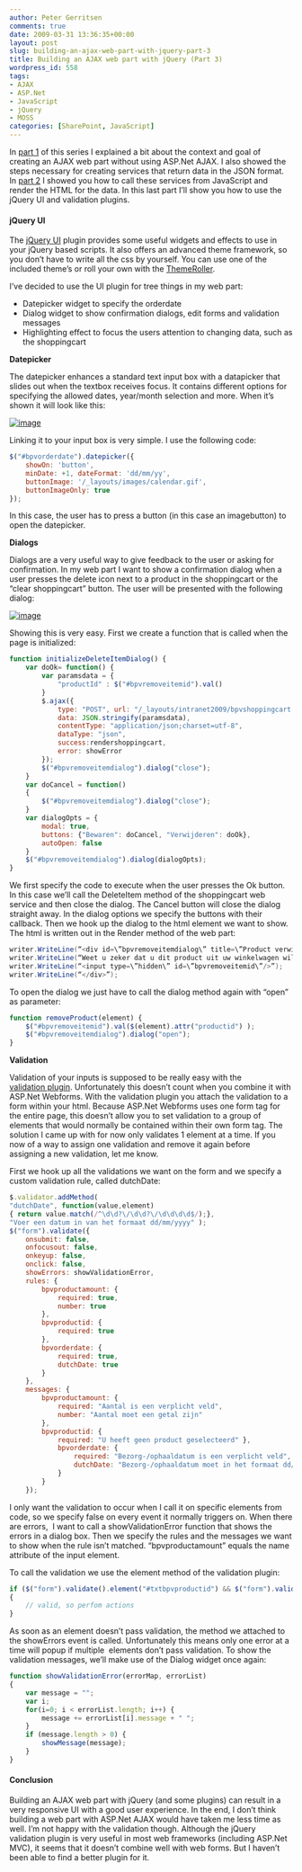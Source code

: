 ```yaml
---
author: Peter Gerritsen
comments: true
date: 2009-03-31 13:36:35+00:00
layout: post
slug: building-an-ajax-web-part-with-jquery-part-3
title: Building an AJAX web part with jQuery (Part 3)
wordpress_id: 558
tags:
- AJAX
- ASP.Net
- JavaScript
- jQuery
- MOSS
categories: [SharePoint, JavaScript]
---
```


In [part 1](http://blog.petergerritsen.nl/2009/03/30/building-an-ajax-web-part-with-jquery-part-1/) of this series I explained a bit about the context and goal of creating an AJAX web part without using ASP.Net AJAX. I also showed the steps necessary for creating services that return data in the JSON format. In [part 2](http://blogs.tamtam.nl/peterg/2009/03/31/BuildingAnAJAXWebPartWithJQueryPart2.aspx) I showed you how to call these services from JavaScript and render the HTML for the data. In this last part I’ll show you how to use the jQuery UI and validation plugins.


#### jQuery UI


The [jQuery UI](http://jqueryui.com/home) plugin provides some useful widgets and effects to use in your jQuery based scripts. It also offers an advanced theme framework, so you don’t have to write all the css by yourself. You can use one of the included theme’s or roll your own with the [ThemeRoller](http://jqueryui.com/themeroller/).

I’ve decided to use the UI plugin for tree things in my web part:

  * Datepicker widget to specify the orderdate
  * Dialog widget to show confirmation dialogs, edit forms and validation messages
  * Highlighting effect to focus the users attention to changing data, such as the shoppingcart


**Datepicker**

The datepicker enhances a standard text input box with a datapicker that slides out when the textbox receives focus. It contains different options for specifying the allowed dates, year/month selection and more. When it’s shown it will look like this:

[![image](/images/old/snipping21.png)](/images/old/snipping20.png)

Linking it to your input box is very simple. I use the following code:

```javascript
$("#bpvorderdate").datepicker({
	showOn: 'button',
	minDate: +1, dateFormat: 'dd/mm/yy',
	buttonImage: '/_layouts/images/calendar.gif',
	buttonImageOnly: true
});
```

In this case, the user has to press a button (in this case an imagebutton) to open the datepicker.

**Dialogs**

Dialogs are a very useful way to give feedback to the user or asking for confirmation. In my web part I want to show a confirmation dialog when a user presses the delete icon next to a product in the shoppingcart or the “clear shoppingcart” button. The user will be presented with the following dialog:

[![image](/images/old/snipping23.png)](/images/old/snipping22.png)

Showing this is very easy. First we create a function that is called when the page is initialized:

```javascript
function initializeDeleteItemDialog() {
	var doOk= function() {
		var paramsdata = {
			"productId" : $("#bpvremoveitemid").val()
		}
		$.ajax({
			type: "POST", url: "/_layouts/intranet2009/bpvshoppingcart.asmx/DeleteItem",
			data: JSON.stringify(paramsdata),
			contentType: "application/json;charset=utf-8",
			dataType: "json",
			success:rendershoppingcart,
			error: showError
		});
		$("#bpvremoveitemdialog").dialog("close");
	}
	var doCancel = function()
	{
		$("#bpvremoveitemdialog").dialog("close");
	}
	var dialogOpts = {
		modal: true,
		buttons: {"Bewaren": doCancel, "Verwijderen": doOk},
		autoOpen: false
	}
	$("#bpvremoveitemdialog").dialog(dialogOpts);
}
```

We first specify the code to execute when the user presses the Ok button. In this case we’ll call the DeleteItem method of the shoppingcart web service and then close the dialog. The Cancel button will close the dialog straight away. In the dialog options we specify the buttons with their callback. Then we hook up the dialog to the html element we want to show. The html is written out in the Render method of the web part:

```csharp
writer.WriteLine(“<div id=\”bpvremoveitemdialog\” title=\”Product verwijderen?\”>”);
writer.WriteLine(“Weet u zeker dat u dit product uit uw winkelwagen wilt verwijderen?”);
writer.WriteLine(“<input type=\”hidden\” id=\”bpvremoveitemid\”/>”);
writer.WriteLine(“</div>”);
```

To open the dialog we just have to call the dialog method again with “open” as parameter:

```javascript
function removeProduct(element) {
	$("#bpvremoveitemid").val($(element).attr("productid") );
	$("#bpvremoveitemdialog").dialog("open");
}
```

**Validation**

Validation of your inputs is supposed to be really easy with the [validation plugin](http://bassistance.de/jquery-plugins/jquery-plugin-validation/). Unfortunately this doesn’t count when you combine it with ASP.Net Webforms. With the validation plugin you attach the validation to a form within your html. Because ASP.Net Webforms uses one form tag for the entire page, this doesn’t allow you to set validation to a group of elements that would normally be contained within their own form tag. The solution I came up with for now only validates 1 element at a time.
If you now of a way to assign one validation and remove it again before assigning a new validation, let me know.

First we hook up all the validations we want on the form and we specify a custom validation
rule, called dutchDate:

```javascript
$.validator.addMethod(
"dutchDate", function(value,element)
{ return value.match(/^\d\d?\/\d\d?\/\d\d\d\d$/);},
"Voer een datum in van het formaat dd/mm/yyyy" );
$("form").validate({
	onsubmit: false,
	onfocusout: false,
	onkeyup: false,
	onclick: false,
	showErrors: showValidationError,
	rules: {
		bpvproductamount: {
			required: true,
			number: true
		},
		bpvproductid: {
			required: true
		},
		bpvorderdate: {
			required: true,
			dutchDate: true
		}
	},
	messages: {
		bpvproductamount: {
			required: "Aantal is een verplicht veld",
			number: "Aantal moet een getal zijn"
		},
		bpvproductid: {
			required: "U heeft geen product geselecteerd" },
			bpvorderdate: {
				required: "Bezorg-/ophaaldatum is een verplicht veld",
				dutchDate: "Bezorg-/ophaaldatum moet in het formaat dd/mm/yyyy zijn"
			}
		}
	});
```

I only want the validation to occur when I call it on specific elements from code, so we specify false on every event it normally triggers on. When there are errors,  I want to call a showValidationError function that shows the errors in a dialog box. Then we specify the rules and the messages we want to show when the rule isn’t matched. “bpvproductamount” equals the name attribute of the input element.

To call the validation we use the element method of the validation plugin:

```javascript
if ($("form").validate().element("#txtbpvproductid") && $("form").validate().element("#txtbpvproductamount"))
{
	// valid, so perfom actions
}
```

As soon as an element doesn’t pass validation, the method we attached to the showErrors event is called. Unfortunately this means only one error at a time will popup if multiple  elements don’t pass validation. To show the validation messages, we’ll make use of the Dialog widget once again:

```javascript
function showValidationError(errorMap, errorList)
{
	var message = "";
	var i;
	for(i=0; i < errorList.length; i++) {
		message += errorList[i].message + " ";
	}
	if (message.length > 0) {
		showMessage(message);
	}
}
```


#### Conclusion


Building an AJAX web part with jQuery (and some plugins) can result in a very responsive UI with a good user experience. In the end, I don’t think building a web part with ASP.Net AJAX would have taken me less time as well. I’m not happy with the validation though. Although the jQuery validation plugin is very useful in most web frameworks (including ASP.Net MVC), it seems that it doesn’t combine well with web forms. But I haven’t been able to find a better plugin for it.
